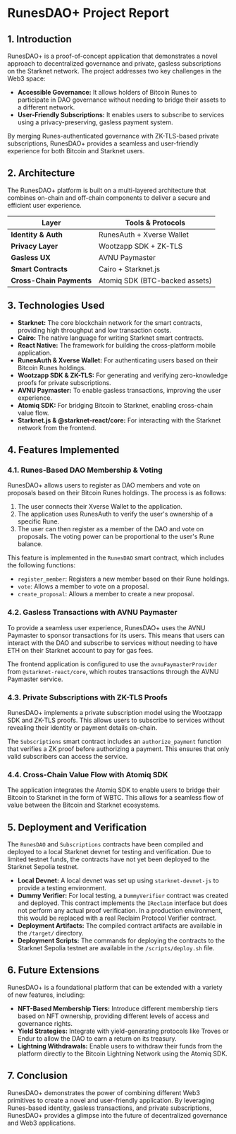 # RunesDAO+ Project Report

## 1. Introduction

RunesDAO+ is a proof-of-concept application that demonstrates a novel approach to decentralized governance and private, gasless subscriptions on the Starknet network. The project addresses two key challenges in the Web3 space:

*   **Accessible Governance:** It allows holders of Bitcoin Runes to participate in DAO governance without needing to bridge their assets to a different network.
*   **User-Friendly Subscriptions:** It enables users to subscribe to services using a privacy-preserving, gasless payment system.

By merging Runes-authenticated governance with ZK-TLS-based private subscriptions, RunesDAO+ provides a seamless and user-friendly experience for both Bitcoin and Starknet users.

## 2. Architecture

The RunesDAO+ platform is built on a multi-layered architecture that combines on-chain and off-chain components to deliver a secure and efficient user experience.

| Layer                  | Tools & Protocols                |
| ---------------------- | --------------------------------- |
| **Identity & Auth**      | RunesAuth + Xverse Wallet         |
| **Privacy Layer**        | Wootzapp SDK + ZK-TLS             |
| **Gasless UX**         | AVNU Paymaster                    |
| **Smart Contracts**     | Cairo + Starknet.js               |
| **Cross-Chain Payments** | Atomiq SDK (BTC-backed assets)    |

## 3. Technologies Used

*   **Starknet:** The core blockchain network for the smart contracts, providing high throughput and low transaction costs.
*   **Cairo:** The native language for writing Starknet smart contracts.
*   **React Native:** The framework for building the cross-platform mobile application.
*   **RunesAuth & Xverse Wallet:** For authenticating users based on their Bitcoin Runes holdings.
*   **Wootzapp SDK & ZK-TLS:** For generating and verifying zero-knowledge proofs for private subscriptions.
*   **AVNU Paymaster:** To enable gasless transactions, improving the user experience.
*   **Atomiq SDK:** For bridging Bitcoin to Starknet, enabling cross-chain value flow.
*   **Starknet.js & @starknet-react/core:** For interacting with the Starknet network from the frontend.

## 4. Features Implemented

### 4.1. Runes-Based DAO Membership & Voting

RunesDAO+ allows users to register as DAO members and vote on proposals based on their Bitcoin Runes holdings. The process is as follows:

1.  The user connects their Xverse Wallet to the application.
2.  The application uses RunesAuth to verify the user's ownership of a specific Rune.
3.  The user can then register as a member of the DAO and vote on proposals. The voting power can be proportional to the user's Rune balance.

This feature is implemented in the `RunesDAO` smart contract, which includes the following functions:

*   `register_member`: Registers a new member based on their Rune holdings.
*   `vote`: Allows a member to vote on a proposal.
*   `create_proposal`: Allows a member to create a new proposal.

### 4.2. Gasless Transactions with AVNU Paymaster

To provide a seamless user experience, RunesDAO+ uses the AVNU Paymaster to sponsor transactions for its users. This means that users can interact with the DAO and subscribe to services without needing to have ETH on their Starknet account to pay for gas fees.

The frontend application is configured to use the `avnuPaymasterProvider` from `@starknet-react/core`, which routes transactions through the AVNU Paymaster service.

### 4.3. Private Subscriptions with ZK-TLS Proofs

RunesDAO+ implements a private subscription model using the Wootzapp SDK and ZK-TLS proofs. This allows users to subscribe to services without revealing their identity or payment details on-chain.

The `Subscriptions` smart contract includes an `authorize_payment` function that verifies a ZK proof before authorizing a payment. This ensures that only valid subscribers can access the service.

### 4.4. Cross-Chain Value Flow with Atomiq SDK

The application integrates the Atomiq SDK to enable users to bridge their Bitcoin to Starknet in the form of WBTC. This allows for a seamless flow of value between the Bitcoin and Starknet ecosystems.

## 5. Deployment and Verification

The `RunesDAO` and `Subscriptions` contracts have been compiled and deployed to a local Starknet devnet for testing and verification. Due to limited testnet funds, the contracts have not yet been deployed to the Starknet Sepolia testnet.

*   **Local Devnet:** A local devnet was set up using `starknet-devnet-js` to provide a testing environment.
*   **Dummy Verifier:** For local testing, a `DummyVerifier` contract was created and deployed. This contract implements the `IReclaim` interface but does not perform any actual proof verification. In a production environment, this would be replaced with a real Reclaim Protocol Verifier contract.
*   **Deployment Artifacts:** The compiled contract artifacts are available in the `/target/` directory.
*   **Deployment Scripts:** The commands for deploying the contracts to the Starknet Sepolia testnet are available in the `/scripts/deploy.sh` file.

## 6. Future Extensions

RunesDAO+ is a foundational platform that can be extended with a variety of new features, including:

*   **NFT-Based Membership Tiers:** Introduce different membership tiers based on NFT ownership, providing different levels of access and governance rights.
*   **Yield Strategies:** Integrate with yield-generating protocols like Troves or Endur to allow the DAO to earn a return on its treasury.
*   **Lightning Withdrawals:** Enable users to withdraw their funds from the platform directly to the Bitcoin Lightning Network using the Atomiq SDK.

## 7. Conclusion

RunesDAO+ demonstrates the power of combining different Web3 primitives to create a novel and user-friendly application. By leveraging Runes-based identity, gasless transactions, and private subscriptions, RunesDAO+ provides a glimpse into the future of decentralized governance and Web3 applications.
